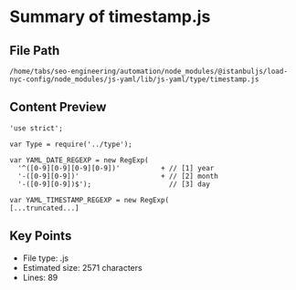 # Summary of timestamp.js
  
## File Path
`/home/tabs/seo-engineering/automation/node_modules/@istanbuljs/load-nyc-config/node_modules/js-yaml/lib/js-yaml/type/timestamp.js`

## Content Preview
```
'use strict';

var Type = require('../type');

var YAML_DATE_REGEXP = new RegExp(
  '^([0-9][0-9][0-9][0-9])'          + // [1] year
  '-([0-9][0-9])'                    + // [2] month
  '-([0-9][0-9])$');                   // [3] day

var YAML_TIMESTAMP_REGEXP = new RegExp(
[...truncated...]
```

## Key Points
- File type: .js
- Estimated size: 2571 characters
- Lines: 89

